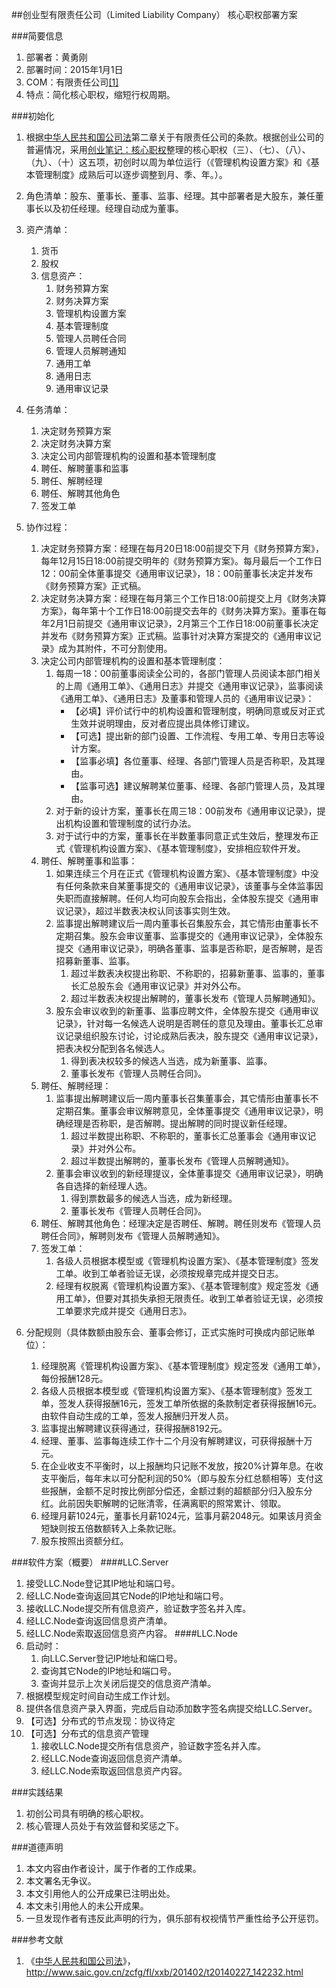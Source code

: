 ##创业型有限责任公司（Limited Liability Company）
核心职权部署方案

<a name="brief" id="brief"></a>
###简要信息
1. 部署者：黄勇刚
2. 部署时间：2015年1月1日
3. COM：有限责任公司[[1]](#ref1)
4. 特点：简化核心职权，缩短行权周期。

<a name="init" id="init"></a>
###初始化
1. 根据[中华人民共和国公司法](http://www.saic.gov.cn/zcfg/fl/xxb/201402/t20140227_142232.html)第二章关于有限责任公司的条款。根据创业公司的普遍情况，采用[创业笔记：核心职权](http://blog.sina.com.cn/s/blog_591ac3040102v67u.html)整理的核心职权（三）、（七）、（八）、（九）、（十）这五项，初创时以周为单位运行（《管理机构设置方案》和《基本管理制度》成熟后可以逐步调整到月、季、年。）。
2. 角色清单：股东、董事长、董事、监事、经理。其中部署者是大股东，兼任董事长以及初任经理。经理自动成为董事。
3. 资产清单：
	1. 货币
	2. 股权
	3. 信息资产：
		1. 财务预算方案
		2. 财务决算方案
		3. 管理机构设置方案
		4. 基本管理制度
		5. 管理人员聘任合同
		6. 管理人员解聘通知
		7. 通用工单
		8. 通用日志
		9. 通用审议记录
4. 任务清单：
	1. 决定财务预算方案
	2. 决定财务决算方案
	3. 决定公司内部管理机构的设置和基本管理制度
	4. 聘任、解聘董事和监事
	5. 聘任、解聘经理
	6. 聘任、解聘其他角色
	7. 签发工单

5. 协作过程：
	1. 决定财务预算方案：经理在每月20日18:00前提交下月《财务预算方案》，每年12月15日18:00前提交明年的《财务预算方案》。每月最后一个工作日12：00前全体董事提交《通用审议记录》，18：00前董事长决定并发布《财务预算方案》正式稿。
	2. 决定财务决算方案：经理在每月第三个工作日18:00前提交上月《财务决算方案》，每年第十个工作日18:00前提交去年的《财务决算方案》。董事在每年2月1日前提交《通用审议记录》，2月第三个工作日18:00前董事长决定并发布《财务预算方案》正式稿。监事针对决算方案提交的《通用审议记录》成为其附件，不可分割使用。
	3. 决定公司内部管理机构的设置和基本管理制度：
		1. 每周一18：00前董事阅读全公司的，各部门管理人员阅读本部门相关的上周《通用工单》、《通用日志》并提交《通用审议记录》，监事阅读《通用工单》、《通用日志》及董事和管理人员的《通用审议记录》：
			- 【必填】评价试行中的机构设置和管理制度，明确同意或反对正式生效并说明理由，反对者应提出具体修订建议。
			- 【可选】提出新的部门设置、工作流程、专用工单、专用日志等设计方案。
			- 【监事必填】各位董事、经理、各部门管理人员是否称职，及其理由。
			- 【监事可选】建议解聘某位董事、经理、各部门管理人员，及其理由。
		2. 对于新的设计方案，董事长在周三18：00前发布《通用审议记录》，提出机构设置和管理制度的试行办法。
		3. 对于试行中的方案，董事长在半数董事同意正式生效后，整理发布正式《管理机构设置方案》、《基本管理制度》，安排相应软件开发。
	4. 聘任、解聘董事和监事：
		1. 如果连续三个月在正式《管理机构设置方案》、《基本管理制度》中没有任何条款来自某董事提交的《通用审议记录》，该董事与全体监事因失职而直接解聘。任何人均可向股东会指出，全体股东提交《通用审议记录》，超过半数表决权认同该事实则生效。
		2. 监事提出解聘建议后一周内董事长召集股东会，其它情形由董事长不定期召集。股东会审议董事、监事提交的《通用审议记录》，全体股东提交《通用审议记录》，明确各董事、监事是否称职，是否解聘，是否招募新董事、监事。
			1. 超过半数表决权提出称职、不称职的，招募新董事、监事的，董事长汇总股东会《通用审议记录》并对外公布。
			2. 超过半数表决权提出解聘的，董事长发布《管理人员解聘通知》。
		3. 股东会审议收到的新董事、监事应聘文件，全体股东提交《通用审议记录》，针对每一名候选人说明是否聘任的意见及理由。董事长汇总审议记录组织股东讨论，讨论成熟后表决，股东提交《通用审议记录》，把表决权分配到各名候选人。
			1. 得到表决权较多的候选人当选，成为新董事、监事。
			2. 董事长发布《管理人员聘任合同》。
	5. 聘任、解聘经理：
		1. 监事提出解聘建议后一周内董事长召集董事会，其它情形由董事长不定期召集。董事会审议解聘意见，全体董事提交《通用审议记录》，明确经理是否称职，是否解聘。提出解聘的同时提议新任经理。
			1. 超过半数提出称职、不称职的，董事长汇总董事会《通用审议记录》并对外公布。
			2. 超过半数提出解聘的，董事长发布《管理人员解聘通知》。
		2. 董事会审议收到的新经理提议，全体董事提交《通用审议记录》，明确各自选择的新经理人选。
			1. 得到票数最多的候选人当选，成为新经理。
			2. 董事长发布《管理人员聘任合同》。
	6. 聘任、解聘其他角色：经理决定是否聘任、解聘。聘任则发布《管理人员聘任合同》，解聘则发布《管理人员解聘通知》。
	7. 签发工单：
		1. 各级人员根据本模型或《管理机构设置方案》、《基本管理制度》签发工单。收到工单者验证无误，必须按规章完成并提交日志。
		2. 经理有权脱离《管理机构设置方案》、《基本管理制度》规定签发《通用工单》，但要对其损失承担无限责任。收到工单者验证无误，必须按工单要求完成并提交《通用日志》。

6. 分配规则（具体数额由股东会、董事会修订，正式实施时可换成内部记账单位）：
	1. 经理脱离《管理机构设置方案》、《基本管理制度》规定签发《通用工单》，每份报酬128元。
	2. 各级人员根据本模型或《管理机构设置方案》、《基本管理制度》签发工单，签发人获得报酬16元，签发工单所依据的条款制定者获得报酬16元。由软件自动生成的工单，签发人报酬归开发人员。
	3. 监事提出解聘建议获得通过，获得报酬8192元。
	4. 经理、董事、监事每连续工作十二个月没有解聘建议，可获得报酬十万元。
	5. 在企业收支不平衡时，以上报酬均只记账不发放，按20%计算年息。在收支平衡后，每年末以可分配利润的50%（即与股东分红总额相等）支付这些报酬，金额不足时按比例部分偿还，金额过剩的超额部分归入股东分红。此前因失职解聘的记账清零，任满离职的照常累计、领取。
	6. 经理月薪1024元，董事长月薪1024元，监事月薪2048元。如果该月资金短缺则按五倍数额转入上条款记账。
	7. 股东按照出资额分红。

<a name="design" id="design"></a>
###软件方案（概要）
####LLC.Server
1. 接受LLC.Node登记其IP地址和端口号。
2. 经LLC.Node查询返回其它Node的IP地址和端口号。
3. 接收LLC.Node提交所有信息资产，验证数字签名并入库。
4. 经LLC.Node查询返回信息资产清单。
5. 经LLC.Node索取返回信息资产内容。
####LLC.Node
1. 启动时：
	1. 向LLC.Server登记IP地址和端口号。
	2. 查询其它Node的IP地址和端口号。
	3. 查询并显示上次关闭后提交的信息资产清单。 
2. 根据模型规定时间自动生成工作计划。
3. 提供各信息资产录入界面，完成后自动添加数字签名病提交给LLC.Server。
4. 【可选】分布式的节点发现：协议待定
5. 【可选】分布式的信息资产管理
	1. 接收LLC.Node提交所有信息资产，验证数字签名并入库。
	2. 经LLC.Node查询返回信息资产清单。
	3. 经LLC.Node索取返回信息资产内容。


<a name="result" id="result"></a>
###实践结果
1. 初创公司具有明确的核心职权。
2. 核心管理人员处于有效监督和奖惩之下。
 
<a name="statement" id="statement"></a>
###道德声明
1. 本文内容由作者设计，属于作者的工作成果。
2. 本文署名无争议。
3. 本文引用他人的公开成果已注明出处。
4. 本文未引用他人的未公开成果。
5. 一旦发现作者有违反此声明的行为，俱乐部有权视情节严重性给予公开惩罚。


###参考文献
1. <a name="ref1" id="ref1"></a>《[中华人民共和国公司法](http://www.saic.gov.cn/zcfg/fl/xxb/201402/t20140227_142232.html)》，http://www.saic.gov.cn/zcfg/fl/xxb/201402/t20140227_142232.html